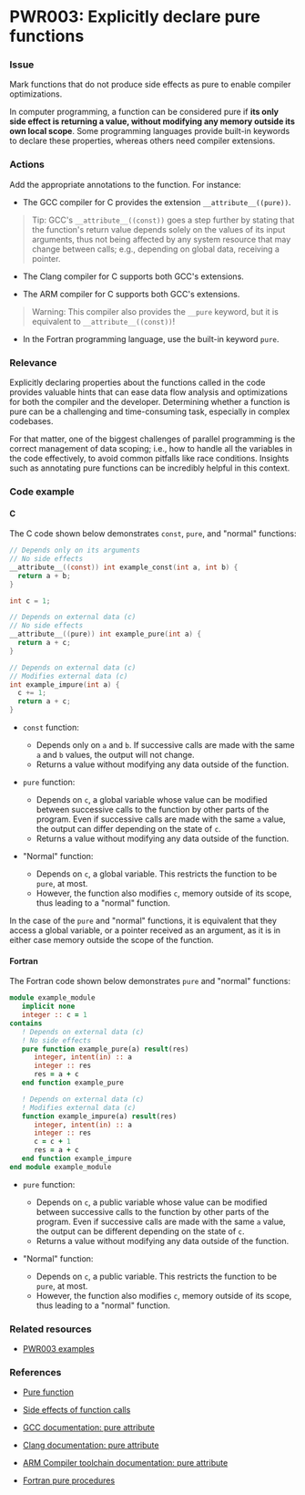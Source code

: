 # PWR003: Explicitly declare pure functions

### Issue

Mark functions that do not produce side effects as pure to enable compiler
optimizations.

In computer programming, a function can be considered pure if **its only side
effect is returning a value, without modifying any memory outside its own local
scope**. Some programming languages provide built-in keywords to declare these
properties, whereas others need compiler extensions.

### Actions

Add the appropriate annotations to the function. For instance:

* The GCC compiler for C provides the extension `__attribute__((pure))`.

> Tip: GCC's `__attribute__((const))` goes a step further by stating that the
> function's return value depends solely on the values of its input arguments,
> thus not being affected by any system resource that may change between calls;
> e.g., depending on global data, receiving a pointer.

* The Clang compiler for C supports both GCC's extensions.

* The ARM compiler for C supports both GCC's extensions.

> Warning: This compiler also provides the `__pure` keyword, but it is
> equivalent to `__attribute__((const))`!

* In the Fortran programming language, use the built-in keyword `pure`.

### Relevance

Explicitly declaring properties about the functions called in the code provides
valuable hints that can ease data flow analysis and optimizations for both the
compiler and the developer. Determining whether a function is pure can be a
challenging and time-consuming task, especially in complex codebases.

For that matter, one of the biggest challenges of parallel programming is the
correct management of data scoping; i.e., how to handle all the variables in
the code effectively, to avoid common pitfalls like race conditions. Insights
such as annotating pure functions can be incredibly helpful in this context.

### Code example

#### C

The C code shown below demonstrates `const`, `pure`, and "normal" functions:

```c
// Depends only on its arguments
// No side effects
__attribute__((const)) int example_const(int a, int b) {
  return a + b;
}

int c = 1;

// Depends on external data (c)
// No side effects
__attribute__((pure)) int example_pure(int a) {
  return a + c;
}

// Depends on external data (c)
// Modifies external data (c)
int example_impure(int a) {
  c += 1;
  return a + c;
}
```

* `const` function:
  * Depends only on `a` and `b`. If successive calls are made with the same `a`
    and `b` values, the output will not change.
  * Returns a value without modifying any data outside of the function.

* `pure` function:
  * Depends on `c`, a global variable whose value can be modified between
    successive calls to the function by other parts of the program. Even if
    successive calls are made with the same `a` value, the output can differ
    depending on the state of `c`.
  * Returns a value without modifying any data outside of the function.

* "Normal" function:
  * Depends on `c`, a global variable. This restricts the function to be
    `pure`, at most.
  * However, the function also modifies `c`, memory outside of its scope, thus
    leading to a "normal" function.

In the case of the `pure` and "normal" functions, it is equivalent that they
access a global variable, or a pointer received as an argument, as it is in
either case memory outside the scope of the function.

#### Fortran

The Fortran code shown below demonstrates `pure` and "normal" functions:

```f90
module example_module
   implicit none
   integer :: c = 1
contains
   ! Depends on external data (c)
   ! No side effects
   pure function example_pure(a) result(res)
      integer, intent(in) :: a
      integer :: res
      res = a + c
   end function example_pure

   ! Depends on external data (c)
   ! Modifies external data (c)
   function example_impure(a) result(res)
      integer, intent(in) :: a
      integer :: res
      c = c + 1
      res = a + c
   end function example_impure
end module example_module
```

* `pure` function:
  * Depends on `c`, a public variable whose value can be modified between
    successive calls to the function by other parts of the program. Even if
    successive calls are made with the same `a` value, the output can be
    different depending on the state of `c`.
  * Returns a value without modifying any data outside of the function.

* "Normal" function:
  * Depends on `c`, a public variable. This restricts the function to be
    `pure`, at most.
  * However, the function also modifies `c`, memory outside of its scope, thus
    leading to a "normal" function.

### Related resources

* [PWR003 examples](../PWR003/)

### References

* [Pure function](https://en.wikipedia.org/wiki/Pure_function)

* [Side effects of function
  calls](https://en.wikipedia.org/wiki/Side_effect_(computer_science))

* [GCC documentation: pure
  attribute](https://gcc.gnu.org/onlinedocs/gcc/Common-Function-Attributes.html#index-pure-function-attribute)

* [Clang documentation: pure
  attribute](https://clang.llvm.org/docs/AttributeReference.html#pure)

* [ARM Compiler toolchain documentation: pure
  attribute](https://developer.arm.com/documentation/dui0491/i/Compiler-specific-Features/--attribute----pure---function-attribute)

* [Fortran pure
  procedures](https://en.wikibooks.org/wiki/Fortran/Fortran_procedures_and_functions#Pure_procedures)
